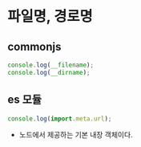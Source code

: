 # 파일명, 경로명

## commonjs

```javascript
console.log(__filename);
console.log(__dirname);
```

## es 모듈

```javascript
console.log(import.meta.url);
```

- 노드에서 제공하는 기본 내장 객체이다.
